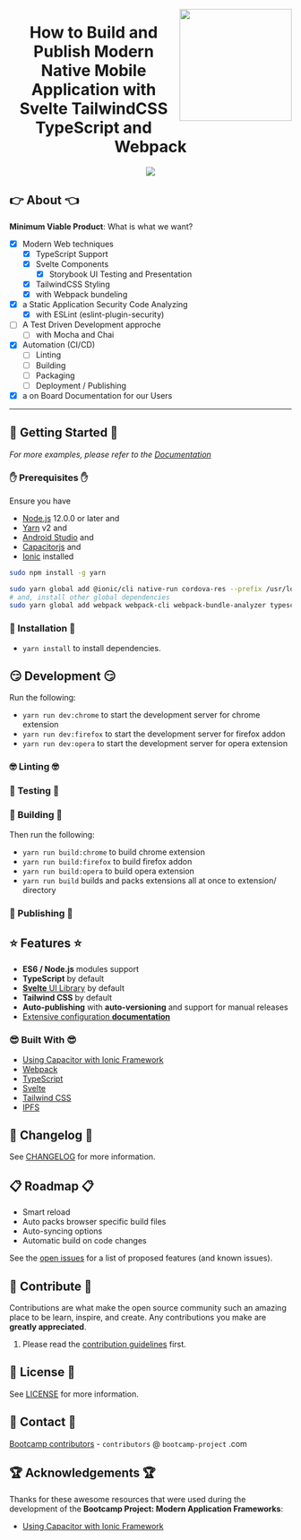 <a href="https://bootcamp-project.com/" target="_blank"><img src="https://bootcamp-project.com/tbcp.svg" align="right" height="200" /></a>

<h1 align="center">How to Build and Publish Modern Native Mobile Application with Svelte TailwindCSS TypeScript and Webpack</h1>

<div align="center"><img src="https://img.shields.io/badge/Bootcamp-Project-blue?style=for-the-badge" /></div>

## 👉 About 👈

**Minimum Viable Product**: What is what we want?

- [X] Modern Web techniques
  - [X] TypeScript Support
  - [X] Svelte Components
    - [X] Storybook UI Testing and Presentation
  - [X] TailwindCSS Styling
  - [X] with Webpack bundeling
- [X] a Static Application Security Code Analyzing
  - [X] with ESLint (eslint-plugin-security)
- [ ] A Test Driven Development approche
  - [ ] with Mocha and Chai
- [X] Automation (CI/CD)
  - [ ] Linting
  - [ ] Building
  - [ ] Packaging
  - [ ] Deployment / Publishing
- [X] a on Board Documentation for our Users

---

## 🚀 Getting Started 🚀

_For more examples, please refer to the [Documentation](https://frameworks.bootcamp-project.com)_

### ✋ Prerequisites ✋

Ensure you have

- [Node.js](https://nodejs.org) 12.0.0 or later and
- [Yarn](https://yarnpkg.com) v2 and
- [Android Studio](https://developer.android.com/studio) and
- [Capacitorjs](https://capacitorjs.com/) and
- [Ionic](https://ionicframework.com/) installed

```bash
sudo npm install -g yarn
```

```bash
sudo yarn global add @ionic/cli native-run cordova-res --prefix /usr/local
# and, install other global dependencies
sudo yarn global add webpack webpack-cli webpack-bundle-analyzer typescript cross-env concurrently rimraf --prefix /usr/local
```

### 💪 Installation 💪

- `yarn install` to install dependencies.

## 😏 Development 😏

Run the following:

- `yarn run dev:chrome` to start the development server for chrome extension
- `yarn run dev:firefox` to start the development server for firefox addon
- `yarn run dev:opera` to start the development server for opera extension

### 🤓 Linting 🤓

### 🧐 Testing 🧐

### 🤩 Building 🤩

Then run the following:

- `yarn run build:chrome` to build chrome extension
- `yarn run build:firefox` to build firefox addon
- `yarn run build:opera` to build opera extension
- `yarn run build` builds and packs extensions all at once to extension/ directory

### 🥳 Publishing 🥳

## ⭐️ Features ⭐️

- **ES6 / Node.js** modules support
- **TypeScript** by default
- [**Svelte** UI Library](https://gitlab.com/the-bootcamp-project/libraries/svelte-components) by default
- **Tailwind CSS** by default
- **Auto-publishing** with **auto-versioning** and support for manual releases
- [Extensive configuration **documentation**](https://frameworks.bootcamp-project.com/#/browser_extension/index)

### 😎 Built With 😎

- [Using Capacitor with Ionic Framework](https://capacitorjs.com/docs/getting-started/with-ionic)
- [Webpack](https://webpack.js.org/)
- [TypeScript](https://www.typescriptlang.org/)
- [Svelte](https://svelte.dev/)
- [Tailwind CSS](https://tailwindcss.com/)
- [IPFS](https://ipfs.io/)

## 📑 Changelog 📑

See [CHANGELOG](CHANGELOG) for more information.

## 📋 Roadmap 📋

- Smart reload
- Auto packs browser specific build files
- Auto-syncing options
- Automatic build on code changes

See the [open issues](https://gitlab.com/the-bootcamp-project/frameworks/native-mobile/-/issues) for a list of proposed features (and known issues).

## 🤝 Contribute 🤝

Contributions are what make the open source community such an amazing place to be learn, inspire, and create. Any contributions you make are **greatly appreciated**.

1. Please read the [contribution guidelines](docs/_media/code_of_conduct.md) first.

## 📜 License 📜

See [LICENSE](https://frameworks.bootcamp-project.com/#/LICENSE) for more information.

## 💌 Contact 💌

[Bootcamp contributors](https://bootcamp-project.com/) - `contributors` @ `bootcamp-project` .com

## 🏆 Acknowledgements 🏆

Thanks for these awesome resources that were used during the development of the **Bootcamp Project: Modern Application Frameworks**:

- [Using Capacitor with Ionic Framework](https://capacitorjs.com/docs/getting-started/with-ionic)
